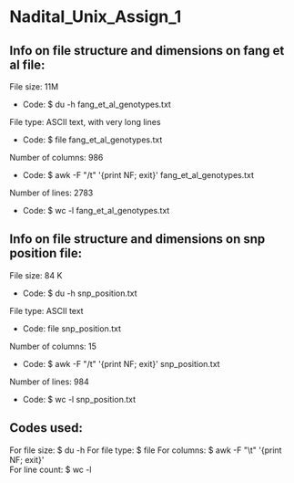 # Nadital_Unix_Assign_1

## Info on file structure and dimensions on fang et al file:
File size: 11M
- Code: $ du -h fang_et_al_genotypes.txt

File type: ASCII text, with very long lines
- Code: $ file fang_et_al_genotypes.txt

Number of columns: 986 
- Code: $ awk -F "/t" '{print NF; exit}' fang_et_al_genotypes.txt

Number of lines: 2783
- Code: $ wc -l fang_et_al_genotypes.txt




## Info on file structure and dimensions on snp position file:

File size: 84 K
- Code: $ du -h snp_position.txt

File type: ASCII text
- Code: file snp_position.txt

Number of columns: 15
- Code: $ awk -F "/t" '{print NF; exit}' snp_position.txt

Number of lines: 984
- Code: $ wc -l snp_position.txt


## Codes used:

For file size: 		$ du -h
For file type: 		$ file
For columns:		$ awk -F "\t" '{print NF; exit}'  
For line count:		$ wc -l
